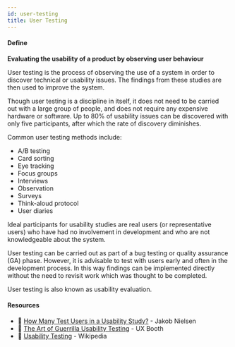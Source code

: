 ```yaml
---
id: user-testing
title: User Testing
---
```


<!-- [![docs-source](https://img.shields.io/badge/SRC-UX%20Companion-blue)](https://play.google.com/store/apps/details?id=com.cyberduck.uxcompanion) -->

#### Define

**Evaluating the usability of a product by observing user behaviour**

User testing is the process of observing the use of a system in order to discover technical or usability issues. The findings from these studies are then used to improve the system.

Though user testing is a discipline in itself, it does not need to be carried out with a large group of people, and does not require any expensive hardware or software. Up to 80% of usability issues can be discovered with only five participants, after which the rate of discovery diminishes.

Common user testing methods include:

* A/B testing
* Card sorting
* Eye tracking
* Focus groups
* Interviews
* Observation
* Surveys
* Think-aloud protocol
* User diaries

Ideal participants for usability studies are real users (or representative users) who have had no involvement in development and who are not knowledgeable about the system.

User testing can be carried out as part of a bug testing or quality assurance (GA) phase. However, it is advisable to test with users early and often in the development process. In this way findings can be implemented directly without the need to revisit work which was thought to be completed.

User testing is also known as usability evaluation.

#### Resources

* 📃 [How Many Test Users in a Usability Study?](https://www.nngroup.com/articles/how-many-test-users/) - Jakob Nielsen
* 📃 [The Art of Guerrilla Usability Testing](http://www.uxbooth.com/articles/the-art-of-guerrilla-usability-testing/) - UX Booth
* 📃 [Usability Testing](https://en.wikipedia.org/wiki/Usability_testing) - Wikipedia